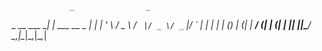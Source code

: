                  _                _ 
 _ __   ___   __| | ___  __ _  __| |
| '_ \ / _ \ / _` |/ _ \/ _` |/ _` |
| | | | (_) | (_| |  __/ (_| | (_| |
|_| |_|\___/ \__,_|\___|\__,_|\__,_|

